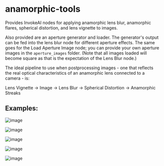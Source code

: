 # anamorphic-tools
Provides InvokeAI nodes for applying anamorphic lens blur, anamorphic flares, spherical distortion, and lens
vignette to images.

Also provided are an aperture generator and loader. The generator's output can be fed into the lens blur node for
different aperture effects. The same goes for the Load Aperture Image node; you can provide your own aperture images
in the `aperture_images` folder. (Note that all images loaded will become square as that is the expectation of the
Lens Blur node.)

The ideal pipeline to use when postprocessing images - one that reflects the real optical characteristics of an
anamorphic lens connected to a camera - is:

Lens Vignette &rarr; Image &rarr; Lens Blur &rarr; Spherical Distortion &rarr; Anamorphic Streaks

## Examples:

![image](https://github.com/user-attachments/assets/86b596f3-5f8a-4fc6-a9e1-fee613002729)

![image](https://github.com/user-attachments/assets/0ec688c5-5903-44d0-9e13-7c0d6bccb20d)

![image](https://github.com/user-attachments/assets/969a5668-e3d6-4727-96f4-352500dea1cc)

![image](https://github.com/user-attachments/assets/c34a0d03-cf65-4fc2-9eb6-e4feeebb4c53)

![image](https://github.com/user-attachments/assets/e56375f7-862a-4bfc-8b43-d284f8477cac)
